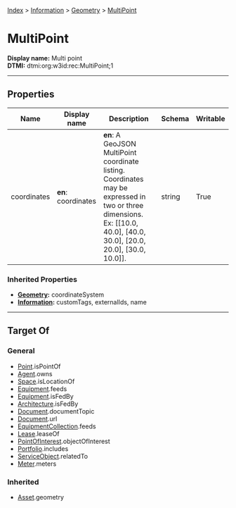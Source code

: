 [Index](../../index.md) > [Information](../Information.md) > [Geometry](Geometry.md) > [MultiPoint](#)
# MultiPoint

**Display name:** Multi point<br />
**DTMI:** dtmi:org:w3id:rec:MultiPoint;1

---

## Properties

|Name|Display name|Description|Schema|Writable|
|-|-|-|-|-|
|coordinates|**en**: coordinates|**en**: A GeoJSON MultiPoint coordinate listing. Coordinates may be expressed in two or three dimensions. Ex: [[10.0, 40.0], [40.0, 30.0], [20.0, 20.0], [30.0, 10.0]].|string|True|
### Inherited Properties
* **[Geometry](Geometry.md):** coordinateSystem
* **[Information](../Information.md):** customTags, externalIds, name

---

## Target Of
### General
* [Point](../../Point/Point.md).isPointOf
* [Agent](../../Agent/Agent.md).owns
* [Space](../../Space/Space.md).isLocationOf
* [Equipment](../../Asset/Equipment/Equipment.md).feeds
* [Equipment](../../Asset/Equipment/Equipment.md).isFedBy
* [Architecture](../../Space/Architecture/Architecture.md).isFedBy
* [Document](../Document/Document.md).documentTopic
* [Document](../Document/Document.md).url
* [EquipmentCollection](../../Collection/Equipment-.md).feeds
* [Lease](../../Event/Lease.md).leaseOf
* [PointOfInterest](../PointOfInterest.md).objectOfInterest
* [Portfolio](../../Collection/Portfolio.md).includes
* [ServiceObject](../ServiceObject/ServiceObject.md).relatedTo
* [Meter](../../Asset/Equipment/Meter/Meter.md).meters
### Inherited
* [Asset](../../Asset/Asset.md).geometry
